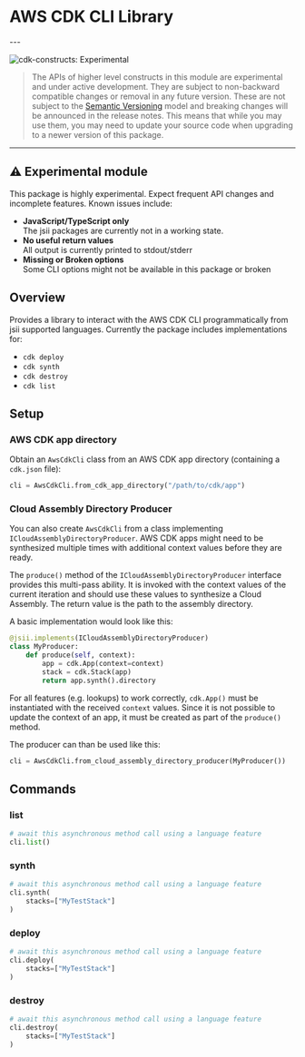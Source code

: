 # AWS CDK CLI Library

<!--BEGIN STABILITY BANNER-->---


![cdk-constructs: Experimental](https://img.shields.io/badge/cdk--constructs-experimental-important.svg?style=for-the-badge)

> The APIs of higher level constructs in this module are experimental and under active development.
> They are subject to non-backward compatible changes or removal in any future version. These are
> not subject to the [Semantic Versioning](https://semver.org/) model and breaking changes will be
> announced in the release notes. This means that while you may use them, you may need to update
> your source code when upgrading to a newer version of this package.

---
<!--END STABILITY BANNER-->

## ⚠️ Experimental module

This package is highly experimental. Expect frequent API changes and incomplete features.
Known issues include:

* **JavaScript/TypeScript only**\
  The jsii packages are currently not in a working state.
* **No useful return values**\
  All output is currently printed to stdout/stderr
* **Missing or Broken options**\
  Some CLI options might not be available in this package or broken

## Overview

Provides a library to interact with the AWS CDK CLI programmatically from jsii supported languages.
Currently the package includes implementations for:

* `cdk deploy`
* `cdk synth`
* `cdk destroy`
* `cdk list`

## Setup

### AWS CDK app directory

Obtain an `AwsCdkCli` class from an AWS CDK app directory (containing a `cdk.json` file):

```python
cli = AwsCdkCli.from_cdk_app_directory("/path/to/cdk/app")
```

### Cloud Assembly Directory Producer

You can also create `AwsCdkCli` from a class implementing `ICloudAssemblyDirectoryProducer`.
AWS CDK apps might need to be synthesized multiple times with additional context values before they are ready.

The `produce()` method of the `ICloudAssemblyDirectoryProducer` interface provides this multi-pass ability.
It is invoked with the context values of the current iteration and should use these values to synthesize a Cloud Assembly.
The return value is the path to the assembly directory.

A basic implementation would look like this:

```python
@jsii.implements(ICloudAssemblyDirectoryProducer)
class MyProducer:
    def produce(self, context):
        app = cdk.App(context=context)
        stack = cdk.Stack(app)
        return app.synth().directory
```

For all features (e.g. lookups) to work correctly, `cdk.App()` must be instantiated with the received `context` values.
Since it is not possible to update the context of an app, it must be created as part of the `produce()` method.

The producer can than be used like this:

```python
cli = AwsCdkCli.from_cloud_assembly_directory_producer(MyProducer())
```

## Commands

### list

```python
# await this asynchronous method call using a language feature
cli.list()
```

### synth

```python
# await this asynchronous method call using a language feature
cli.synth(
    stacks=["MyTestStack"]
)
```

### deploy

```python
# await this asynchronous method call using a language feature
cli.deploy(
    stacks=["MyTestStack"]
)
```

### destroy

```python
# await this asynchronous method call using a language feature
cli.destroy(
    stacks=["MyTestStack"]
)
```
